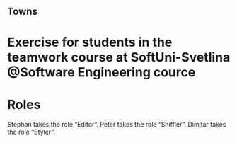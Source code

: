 ## Towns
# Exercise for students in the teamwork course at SoftUni-Svetlina @Software Engineering cource

# Roles
  Stephan takes the role “Editor”.
  Peter takes the role “Shiffler”.
  Dimitar takes the role “Styler”.
